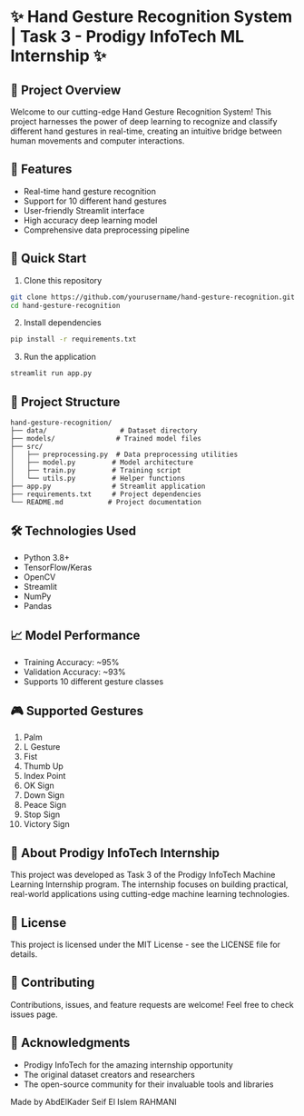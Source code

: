 # ✨ Hand Gesture Recognition System | Task 3 - Prodigy InfoTech ML Internship ✨

## 🌟 Project Overview
Welcome to our cutting-edge Hand Gesture Recognition System! This project harnesses the power of deep learning to recognize and classify different hand gestures in real-time, creating an intuitive bridge between human movements and computer interactions.

## 🎯 Features
- Real-time hand gesture recognition
- Support for 10 different hand gestures
- User-friendly Streamlit interface
- High accuracy deep learning model
- Comprehensive data preprocessing pipeline

## 🚀 Quick Start
1. Clone this repository
```bash
git clone https://github.com/yourusername/hand-gesture-recognition.git
cd hand-gesture-recognition
```

2. Install dependencies
```bash
pip install -r requirements.txt
```

3. Run the application
```bash
streamlit run app.py
```

## 📁 Project Structure
```
hand-gesture-recognition/
├── data/                  # Dataset directory
├── models/               # Trained model files
├── src/
│   ├── preprocessing.py  # Data preprocessing utilities
│   ├── model.py         # Model architecture
│   ├── train.py         # Training script
│   └── utils.py         # Helper functions
├── app.py               # Streamlit application
├── requirements.txt     # Project dependencies
└── README.md           # Project documentation
```

## 🛠️ Technologies Used
- Python 3.8+
- TensorFlow/Keras
- OpenCV
- Streamlit
- NumPy
- Pandas

## 📈 Model Performance
- Training Accuracy: ~95%
- Validation Accuracy: ~93%
- Supports 10 different gesture classes

## 🎮 Supported Gestures
1. Palm
2. L Gesture
3. Fist
4. Thumb Up
5. Index Point
6. OK Sign
7. Down Sign
8. Peace Sign
9. Stop Sign
10. Victory Sign

## 🌟 About Prodigy InfoTech Internship
This project was developed as Task 3 of the Prodigy InfoTech Machine Learning Internship program. The internship focuses on building practical, real-world applications using cutting-edge machine learning technologies.

## 📝 License
This project is licensed under the MIT License - see the LICENSE file for details.

## 🤝 Contributing
Contributions, issues, and feature requests are welcome! Feel free to check issues page.

## 👏 Acknowledgments
- Prodigy InfoTech for the amazing internship opportunity
- The original dataset creators and researchers
- The open-source community for their invaluable tools and libraries

Made by AbdElKader Seif El Islem RAHMANI